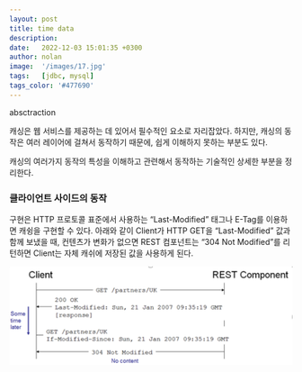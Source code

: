 ```yaml
---
layout: post
title: time data
description:
date:   2022-12-03 15:01:35 +0300
author: nolan
image:  '/images/17.jpg'
tags:   [jdbc, mysql]
tags_color: '#477690'
---
```


absctraction

캐싱은 웹 서비스를 제공하는 데 있어서 필수적인 요소로 자리잡았다. 하지만, 캐싱의 동작은 여러 레이어에 걸쳐서 동작하기 때문에, 쉽게 이해하지 못하는 부분도 있다. 

캐싱의 여러가지 동작의 특성을 이해하고
관련해서 동작하는 기술적인 상세한 부분을 정리한다.


### 클라이언트 사이드의 동작

구현은 HTTP 프로토콜 표준에서 사용하는 “Last-Modified” 태그나 E-Tag를 이용하면 캐슁을 구현할 수 있다.
아래와 같이 Client가 HTTP GET을 “Last-Modified” 값과 함께 보냈을 때, 컨텐츠가 변화가 없으면 REST 컴포넌트는 “304 Not Modified”를 리턴하면 Client는 자체 캐쉬에 저장된 값을 사용하게 된다.

![](/images/blogging/2024/client-side-caching-304.png)



